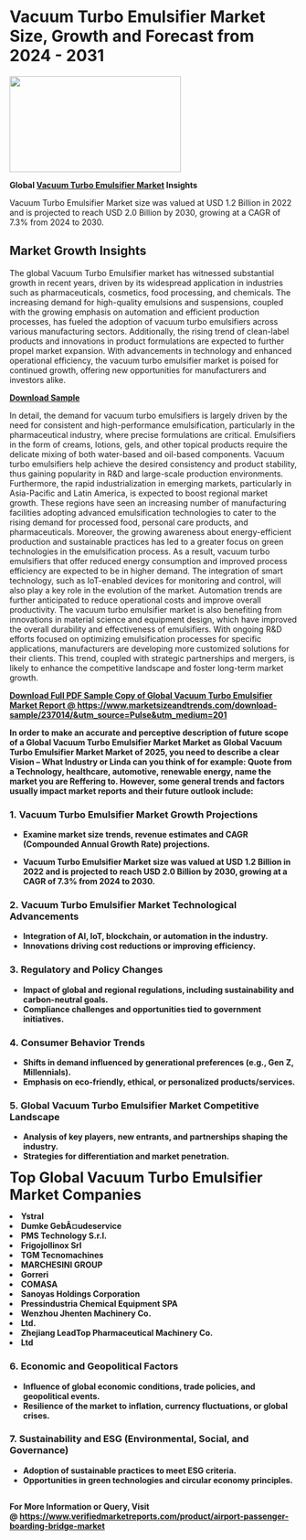 <H1>Vacuum Turbo Emulsifier Market Size, Growth and Forecast from 2024 - 2031</H1><img class="aligncenter size-medium wp-image-584254" src="https://thirdeyenews.in/wp-content/uploads/2024/09/Global-Market-Research-300x168.jpeg" alt="" width="300" height="168" /><p><strong>Global&nbsp;<a href="https://www.marketsizeandtrends.com/download-sample/237014/&amp;utm_source=Pulse&amp;utm_medium=201">Vacuum Turbo Emulsifier Market</a> Insights</strong></p><p>Vacuum Turbo Emulsifier Market size was valued at USD 1.2 Billion in 2022 and is projected to reach USD 2.0 Billion by 2030, growing at a CAGR of 7.3% from 2024 to 2030.</p><p><h2>Market Growth Insights</h2> <p>The global Vacuum Turbo Emulsifier market has witnessed substantial growth in recent years, driven by its widespread application in industries such as pharmaceuticals, cosmetics, food processing, and chemicals. The increasing demand for high-quality emulsions and suspensions, coupled with the growing emphasis on automation and efficient production processes, has fueled the adoption of vacuum turbo emulsifiers across various manufacturing sectors. Additionally, the rising trend of clean-label products and innovations in product formulations are expected to further propel market expansion. With advancements in technology and enhanced operational efficiency, the vacuum turbo emulsifier market is poised for continued growth, offering new opportunities for manufacturers and investors alike.</p> <p><strong><a href="#">Download Sample</a></strong></p> <p>In detail, the demand for vacuum turbo emulsifiers is largely driven by the need for consistent and high-performance emulsification, particularly in the pharmaceutical industry, where precise formulations are critical. Emulsifiers in the form of creams, lotions, gels, and other topical products require the delicate mixing of both water-based and oil-based components. Vacuum turbo emulsifiers help achieve the desired consistency and product stability, thus gaining popularity in R&D and large-scale production environments. Furthermore, the rapid industrialization in emerging markets, particularly in Asia-Pacific and Latin America, is expected to boost regional market growth. These regions have seen an increasing number of manufacturing facilities adopting advanced emulsification technologies to cater to the rising demand for processed food, personal care products, and pharmaceuticals. Moreover, the growing awareness about energy-efficient production and sustainable practices has led to a greater focus on green technologies in the emulsification process. As a result, vacuum turbo emulsifiers that offer reduced energy consumption and improved process efficiency are expected to be in higher demand. The integration of smart technology, such as IoT-enabled devices for monitoring and control, will also play a key role in the evolution of the market. Automation trends are further anticipated to reduce operational costs and improve overall productivity. The vacuum turbo emulsifier market is also benefiting from innovations in material science and equipment design, which have improved the overall durability and effectiveness of emulsifiers. With ongoing R&D efforts focused on optimizing emulsification processes for specific applications, manufacturers are developing more customized solutions for their clients. This trend, coupled with strategic partnerships and mergers, is likely to enhance the competitive landscape and foster long-term market growth.</p> <p><strong><a href="#"></p><p><span class=""><strong>Download Full PDF Sample Copy of Global Vacuum Turbo Emulsifier Market Report</strong> @ <a href="https://www.marketsizeandtrends.com/download-sample/237014/&amp;utm_source=Pulse&amp;utm_medium=201" target="_blank">https://www.marketsizeandtrends.com/download-sample/237014/&amp;utm_source=Pulse&amp;utm_medium=201</a></span></p><p>In order to make an accurate and perceptive description of future scope of a Global&nbsp;Vacuum Turbo Emulsifier Market Market as Global&nbsp;Vacuum Turbo Emulsifier Market Market of 2025, you need to describe a clear Vision &ndash; What Industry or Linda can you think of for example: Quote from a Technology, healthcare, automotive, renewable energy, name the market you are Reffering to. However, some general trends and factors usually impact market reports and their future outlook include:</p><h3>1.&nbsp;<strong>Vacuum Turbo Emulsifier Market Growth Projections</strong></h3><ul><li>Examine market size trends, revenue estimates and CAGR (Compounded Annual Growth Rate) projections.</li><li><p>Vacuum Turbo Emulsifier Market size was valued at USD 1.2 Billion in 2022 and is projected to reach USD 2.0 Billion by 2030, growing at a CAGR of 7.3% from 2024 to 2030.</p></li></ul><h3>2.&nbsp;<strong>Vacuum Turbo Emulsifier Market Technological Advancements</strong></h3><ul><li>Integration of AI, IoT, blockchain, or automation in the industry.</li><li>Innovations driving cost reductions or improving efficiency.</li></ul><h3>3.&nbsp;<strong>Regulatory and Policy Changes</strong></h3><ul><li>Impact of global and regional regulations, including sustainability and carbon-neutral goals.</li><li>Compliance challenges and opportunities tied to government initiatives.</li></ul><h3>4.&nbsp;<strong>Consumer Behavior Trends</strong></h3><ul><li>Shifts in demand influenced by generational preferences (e.g., Gen Z, Millennials).</li><li>Emphasis on eco-friendly, ethical, or personalized products/services.</li></ul><h3>5.&nbsp;<strong>Global Vacuum Turbo Emulsifier Market Competitive Landscape</strong></h3><ul><li>Analysis of key players, new entrants, and partnerships shaping the industry.</li><li>Strategies for differentiation and market penetration.</li></ul><p data-pm-slice="1 1 []"><span style="color: inherit; font-family: inherit; font-size: 25px;">Top Global Vacuum Turbo Emulsifier Market Companies</span></p><div class="" data-test-id=""><p><li>Ystral</li><li> Dumke GebÃ¤udeservice</li><li> PMS Technology S.r.l.</li><li> Frigojollinox Srl</li><li> TGM Tecnomachines</li><li> MARCHESINI GROUP</li><li> Gorreri</li><li> COMASA</li><li> Sanoyas Holdings Corporation</li><li> Pressindustria Chemical Equipment SPA</li><li> Wenzhou Jhenten Machinery Co.</li><li> Ltd.</li><li> Zhejiang LeadTop Pharmaceutical Machinery Co.</li><li> Ltd</li></p></div><h3>6.&nbsp;<strong>Economic and Geopolitical Factors</strong></h3><ul><li>Influence of global economic conditions, trade policies, and geopolitical events.</li><li>Resilience of the market to inflation, currency fluctuations, or global crises.</li></ul><h3>7.&nbsp;<strong>Sustainability and ESG (Environmental, Social, and Governance)</strong></h3><ul><li>Adoption of sustainable practices to meet ESG criteria.</li><li>Opportunities in green technologies and circular economy principles.</li></ul><h2><strong style="font-size: 14px;">For More Information or Query, Visit @&nbsp;</strong><a style="background-color: #ffffff; font-size: 14px;" href="https://www.marketsizeandtrends.com/report/vacuum-turbo-emulsifier-market/" target="_blank">https://www.verifiedmarketreports.com/product/airport-passenger-boarding-bridge-market</a></h2>
